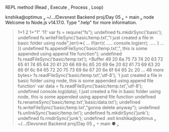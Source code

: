  REPL method (Read , Execute , Process , Loop)
 
 
 knshika@optimus  ~/.../Devsnest Backend proj/Day 05   main  node
Welcome to Node.js v14.17.0.
Type ".help" for more information.
> 1+1
2
> 1+"1"
'11'
> var fs = require("fs");
undefined
> fs.mkdirSync('basic');
undefined
> fs.writeFileSync('basic/temp.txt',"I just created a file in basic folder using node",(err)=>{
... if(err){
..... console.log(err);
..... }
... })
undefined
> fs.appendFileSync('basic/temp.txt',", this is some appended using append file function");
undefined
> fs.readFileSync('basic/temp.txt');
<Buffer 49 20 6a 75 73 74 20 63 72 65 61 74 65 64 20 61 20 66 69 6c 65 20 69 6e 20 62 61 73 69 63 20 66 6f 6c 64 65 72 20 75 73 69 6e 67 20 6e 6f 64 65 2c 20 ... 48 more bytes>
> fs.readFileSync('basic/temp.txt','utf-8');
'I just created a file in basic folder using node, this is some appended using append file function'
> var data = fs.readFileSync('basic/temp.txt','utf-8');
undefined
> console.log(data);
I just created a file in basic folder using node, this is some appended using append file function
undefined
> fs.renameSync('basic/temp.txt','basic/data.txt');
undefined
> fs.writeFileSync('basic/temp.txt',"gonna delete anyway");
undefined
> fs.unlinkSync('basic/temp.txt');
undefined
> fs.mkdirSync('junk');
undefined
> fs.rmdirSync('junk');
undefined
> .exit
 knshika@optimus  ~/.../Devsnest Backend proj/Day 05   main ●  

